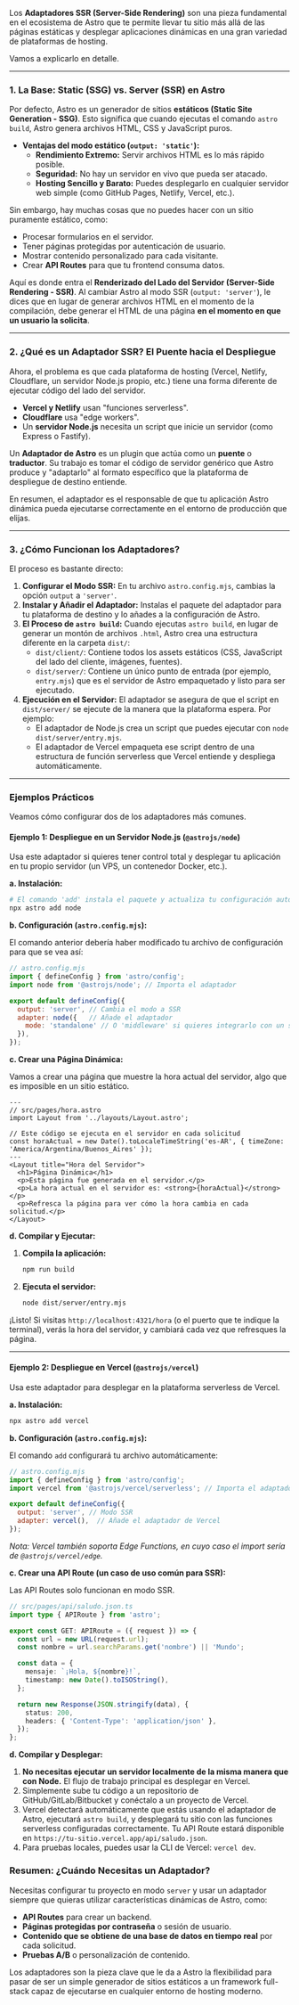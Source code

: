 Los **Adaptadores SSR (Server-Side Rendering)** son una pieza fundamental en el ecosistema de Astro que te permite llevar tu sitio más allá de las páginas estáticas y desplegar aplicaciones dinámicas en una gran variedad de plataformas de hosting.

Vamos a explicarlo en detalle.

---
### 1. La Base: Static (SSG) vs. Server (SSR) en Astro

Por defecto, Astro es un generador de sitios **estáticos (Static Site Generation - SSG)**. Esto significa que cuando ejecutas el comando `astro build`, Astro genera archivos HTML, CSS y JavaScript puros.

* **Ventajas del modo estático (`output: 'static'`):**
    * **Rendimiento Extremo:** Servir archivos HTML es lo más rápido posible.
    * **Seguridad:** No hay un servidor en vivo que pueda ser atacado.
    * **Hosting Sencillo y Barato:** Puedes desplegarlo en cualquier servidor web simple (como GitHub Pages, Netlify, Vercel, etc.).

Sin embargo, hay muchas cosas que no puedes hacer con un sitio puramente estático, como:
* Procesar formularios en el servidor.
* Tener páginas protegidas por autenticación de usuario.
* Mostrar contenido personalizado para cada visitante.
* Crear **API Routes** para que tu frontend consuma datos.

Aquí es donde entra el **Renderizado del Lado del Servidor (Server-Side Rendering - SSR)**. Al cambiar Astro al modo SSR (`output: 'server'`), le dices que en lugar de generar archivos HTML en el momento de la compilación, debe generar el HTML de una página **en el momento en que un usuario la solicita**.

---
### 2. ¿Qué es un Adaptador SSR? El Puente hacia el Despliegue

Ahora, el problema es que cada plataforma de hosting (Vercel, Netlify, Cloudflare, un servidor Node.js propio, etc.) tiene una forma diferente de ejecutar código del lado del servidor.

* **Vercel y Netlify** usan "funciones serverless".
* **Cloudflare** usa "edge workers".
* Un **servidor Node.js** necesita un script que inicie un servidor (como Express o Fastify).

Un **Adaptador de Astro** es un plugin que actúa como un **puente** o **traductor**. Su trabajo es tomar el código de servidor genérico que Astro produce y "adaptarlo" al formato específico que la plataforma de despliegue de destino entiende.

En resumen, el adaptador es el responsable de que tu aplicación Astro dinámica pueda ejecutarse correctamente en el entorno de producción que elijas.

---
### 3. ¿Cómo Funcionan los Adaptadores?

El proceso es bastante directo:

1.  **Configurar el Modo SSR:** En tu archivo `astro.config.mjs`, cambias la opción `output` a `'server'`.
2.  **Instalar y Añadir el Adaptador:** Instalas el paquete del adaptador para tu plataforma de destino y lo añades a la configuración de Astro.
3.  **El Proceso de `astro build`:** Cuando ejecutas `astro build`, en lugar de generar un montón de archivos `.html`, Astro crea una estructura diferente en la carpeta `dist/`:
    * `dist/client/`: Contiene todos los assets estáticos (CSS, JavaScript del lado del cliente, imágenes, fuentes).
    * `dist/server/`: Contiene un único punto de entrada (por ejemplo, `entry.mjs`) que es el servidor de Astro empaquetado y listo para ser ejecutado.
4.  **Ejecución en el Servidor:** El adaptador se asegura de que el script en `dist/server/` se ejecute de la manera que la plataforma espera. Por ejemplo:
    * El adaptador de Node.js crea un script que puedes ejecutar con `node dist/server/entry.mjs`.
    * El adaptador de Vercel empaqueta ese script dentro de una estructura de función serverless que Vercel entiende y despliega automáticamente.

---
### Ejemplos Prácticos

Veamos cómo configurar dos de los adaptadores más comunes.

#### Ejemplo 1: Despliegue en un Servidor Node.js (`@astrojs/node`)

Usa este adaptador si quieres tener control total y desplegar tu aplicación en tu propio servidor (un VPS, un contenedor Docker, etc.).

**a. Instalación:**

```bash
# El comando 'add' instala el paquete y actualiza tu configuración automáticamente
npx astro add node
```

**b. Configuración (`astro.config.mjs`):**

El comando anterior debería haber modificado tu archivo de configuración para que se vea así:

```javascript
// astro.config.mjs
import { defineConfig } from 'astro/config';
import node from '@astrojs/node'; // Importa el adaptador

export default defineConfig({
  output: 'server', // Cambia el modo a SSR
  adapter: node({   // Añade el adaptador
    mode: 'standalone' // O 'middleware' si quieres integrarlo con un servidor Express existente
  }),
});
```

**c. Crear una Página Dinámica:**

Vamos a crear una página que muestre la hora actual del servidor, algo que es imposible en un sitio estático.

```astro
---
// src/pages/hora.astro
import Layout from '../layouts/Layout.astro';

// Este código se ejecuta en el servidor en cada solicitud
const horaActual = new Date().toLocaleTimeString('es-AR', { timeZone: 'America/Argentina/Buenos_Aires' });
---
<Layout title="Hora del Servidor">
  <h1>Página Dinámica</h1>
  <p>Esta página fue generada en el servidor.</p>
  <p>La hora actual en el servidor es: <strong>{horaActual}</strong></p>
  <p>Refresca la página para ver cómo la hora cambia en cada solicitud.</p>
</Layout>
```

**d. Compilar y Ejecutar:**

1.  **Compila la aplicación:**
    ```bash
    npm run build
    ```
2.  **Ejecuta el servidor:**
    ```bash
    node dist/server/entry.mjs
    ```

¡Listo! Si visitas `http://localhost:4321/hora` (o el puerto que te indique la terminal), verás la hora del servidor, y cambiará cada vez que refresques la página.

---
#### Ejemplo 2: Despliegue en Vercel (`@astrojs/vercel`)

Usa este adaptador para desplegar en la plataforma serverless de Vercel.

**a. Instalación:**

```bash
npx astro add vercel
```

**b. Configuración (`astro.config.mjs`):**

El comando `add` configurará tu archivo automáticamente:

```javascript
// astro.config.mjs
import { defineConfig } from 'astro/config';
import vercel from '@astrojs/vercel/serverless'; // Importa el adaptador

export default defineConfig({
  output: 'server', // Modo SSR
  adapter: vercel(),  // Añade el adaptador de Vercel
});
```
*Nota: Vercel también soporta Edge Functions, en cuyo caso el import sería de `@astrojs/vercel/edge`.*

**c. Crear una API Route (un caso de uso común para SSR):**

Las API Routes solo funcionan en modo SSR.

```typescript
// src/pages/api/saludo.json.ts
import type { APIRoute } from 'astro';

export const GET: APIRoute = ({ request }) => {
  const url = new URL(request.url);
  const nombre = url.searchParams.get('nombre') || 'Mundo';

  const data = {
    mensaje: `¡Hola, ${nombre}!`,
    timestamp: new Date().toISOString(),
  };

  return new Response(JSON.stringify(data), {
    status: 200,
    headers: { 'Content-Type': 'application/json' },
  });
};
```

**d. Compilar y Desplegar:**

1.  **No necesitas ejecutar un servidor localmente de la misma manera que con Node.** El flujo de trabajo principal es desplegar en Vercel.
2.  Simplemente sube tu código a un repositorio de GitHub/GitLab/Bitbucket y conéctalo a un proyecto de Vercel.
3.  Vercel detectará automáticamente que estás usando el adaptador de Astro, ejecutará `astro build`, y desplegará tu sitio con las funciones serverless configuradas correctamente. Tu API Route estará disponible en `https://tu-sitio.vercel.app/api/saludo.json`.
4.  Para pruebas locales, puedes usar la CLI de Vercel: `vercel dev`.

### Resumen: ¿Cuándo Necesitas un Adaptador?

Necesitas configurar tu proyecto en modo `server` y usar un adaptador siempre que quieras utilizar características dinámicas de Astro, como:

* **API Routes** para crear un backend.
* **Páginas protegidas por contraseña** o sesión de usuario.
* **Contenido que se obtiene de una base de datos en tiempo real** por cada solicitud.
* **Pruebas A/B** o personalización de contenido.

Los adaptadores son la pieza clave que le da a Astro la flexibilidad para pasar de ser un simple generador de sitios estáticos a un framework full-stack capaz de ejecutarse en cualquier entorno de hosting moderno.
